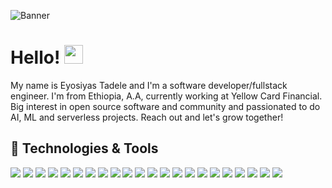 ![Banner](https://raw.githubusercontent.com/dotjose/EyosiyasTadele/master/profile-banner.png)

# Hello! <img src="https://emoji.slack-edge.com/TB1C3AF1A/party-parrot/f402361e817f5d0d.gif" width="30px">
My name is Eyosiyas Tadele and I'm a software developer/fullstack engineer. I'm from Ethiopia, A.A, currently working at Yellow Card Financial. Big interest in open source software and community and passionated to do AI, ML and serverless projects. Reach out and let's grow together!


## 🔧 Technologies & Tools
![](https://img.shields.io/badge/OS-Apple-Mac?style=flat&logo=apple&logoColor=999999&color=0D0727)
![](https://img.shields.io/badge/OS-Linux-informational?style=flat&logo=linux&logoColor=black&color=0D0727)
![](https://img.shields.io/badge/Shell-Bash-informational?style=flat&logo=gnu-bash&color=0D0727)
![](https://img.shields.io/badge/Editor-VSCode-informational?style=flat&logo=visual-studio-code&logoColor=blue&color=0D0727)
![](https://img.shields.io/badge/Git-Git%20Kraken-informational?style=flat&logo=GitKraken&color=0D0727)
![](https://img.shields.io/badge/Code-JavaScript-informational?style=flat&logo=javascript&color=0D0727)
![](https://img.shields.io/badge/Framework-React-informational?style=flat&logo=react&color=0D0727)
![](https://img.shields.io/badge/UI-Material-informational?style=flat&logo=Material-UI&logoColor=0081CB&color=0D0727)
![](https://img.shields.io/badge/UI-Bootstrap-informational?style=flat&logo=Bootstrap&logoColor=563D7C&color=0D0727)
![](https://img.shields.io/badge/Framework-Serverless-informational?style=flat&logo=Serverless&color=0D0727)
![](https://img.shields.io/badge/Framework-Nodejs-informational?style=flat&logo=Node.js&logoColor=339933&color=0D0727)
![](https://img.shields.io/badge/Database-Postgres-informational?style=flat&logo=PostgreSQL&logoColor=336791&color=0D0727)
![](https://img.shields.io/badge/Database-MongoDB-informational?style=flat&logo=MongoDB&logoColor=47A248&color=0D0727)
![](https://img.shields.io/badge/CMS-Drupal-informational?style=flat&logo=Drupal&logoColor=0678BE&color=0D0727)
![](https://img.shields.io/badge/Tooling-PostMan-informational?style=flat&logo=PostMan&logoColor=FF6C37&color=0D0727)
![](https://img.shields.io/badge/Tooling-Webpack-informational?style=flat&logo=Webpack&color=0D0727)
![](https://img.shields.io/badge/Tooling-Babel-informational?style=flat&logo=Babel&color=0D0727)
![](https://img.shields.io/badge/SEO-Google%20Search%20Console-informational?style=flat&logo=Google-Search-Console&color=0D0727)
![](https://img.shields.io/badge/Stack-Elastic%20Docker-informational?style=flat&logoColor=2496ED&logo=Docker&color=0D0727)
![](https://img.shields.io/badge/Deployment-Netlify-informational?style=flat&logo=netlify&color=0D0727)
![](https://img.shields.io/badge/Deployment-AWS-informational?style=flat&logo=Amazon-AWS&logoColor=FF9900&color=0D0727)
![](https://img.shields.io/badge/Currency-Bitcoin-informational?style=flat&logo=Bitcoin&logoColor=white&color=0D0727)
